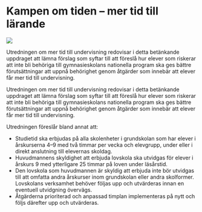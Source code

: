 # Kampen om tiden – mer tid till lärande

![](/contentassets/009eca12d7fe4014b728629847e3b0a9/sou_30_omslag_fram_2021.jpg?width=150&quality=85)

Utredningen om mer tid till undervisning redovisar i detta betänkande uppdraget att lämna förslag som syftar till att föreslå hur elever som riskerar att inte bli behöriga till gymnasieskolans nationella program ska ges bättre förutsättningar att uppnå behörighet genom åtgärder som innebär att elever får mer tid till undervisning.

Utredningen om mer tid till undervisning redovisar i detta betänkande uppdraget att lämna förslag som syftar till att föreslå hur elever som riskerar att inte bli behöriga till gymnasieskolans nationella program ska ges bättre förutsättningar att uppnå behörighet genom åtgärder som innebär att elever får mer tid till undervisning.

Utredningen föreslår bland annat att:

* Studietid ska erbjudas på alla skolenheter i grundskolan som har elever i årskurserna 4–9 med två timmar per vecka och elevgrupp, under eller i direkt anslutning till elevernas skoldag.
* Huvudmannens skyldighet att erbjuda lovskola ska utvidgas för elever i årskurs 9 med ytterligare 25 timmar på loven under läsårstid.
* Den lovskola som huvudmannen är skyldig att erbjuda inte bör utvidgas till att omfatta andra årskurser inom grundskolan eller andra skolformer. Lovskolans verksamhet behöver följas upp och utvärderas innan en eventuell utvidgning övervägs.
* Åtgärderna prioriterad och anpassad timplan implementeras på nytt och följs därefter upp och utvärderas.
